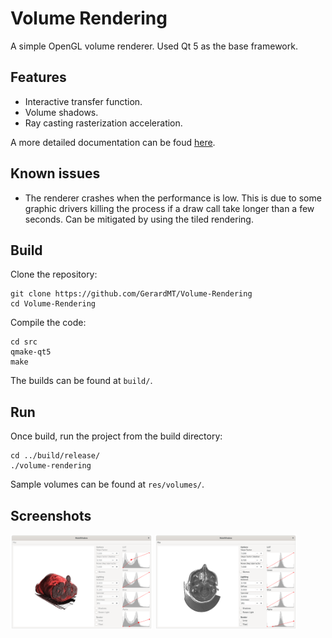 # Volume Rendering
A simple OpenGL volume renderer. Used Qt 5 as the base framework.

## Features
- Interactive transfer function.
- Volume shadows.
- Ray casting rasterization acceleration.

A more detailed documentation can be foud [here](https://github.com/GerardMT/Volume-Rendering/tree/master/docs/report/report.pdf).

## Known issues
- The renderer crashes when the performance is low. This is due to some graphic drivers killing the process if a draw call take longer than a few seconds. Can be mitigated by using the tiled rendering.

## Build
Clone the repository:

	git clone https://github.com/GerardMT/Volume-Rendering
	cd Volume-Rendering

Compile the code:

    cd src
    qmake-qt5
    make

The builds can be found at `build/`.

## Run
Once build, run the project from the build directory:

	cd ../build/release/
	./volume-rendering

Sample volumes can be found at `res/volumes/`.

## Screenshots
<img src="docs/screenshots/volume_1.png" alt="Volume 1" width="45%"> <img src="docs/screenshots/volume_2.png" alt="Volume 2" width="45%">